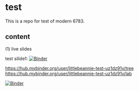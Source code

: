 # test

This is a repo for test of modern 6783.

## content
(1) live slides

test silide1:  [![Binder](https://mybinder.org/badge.svg)](https://mybinder.org/v2/gh/LittleBeannie/test/master)

https://hub.mybinder.org/user/littlebeannie-test-uz1dz91v/tree
https://hub.mybinder.org/user/littlebeannie-test-uz1dz91v/lab

[![Binder](https://mybinder.org/badge.svg)](https://mybinder.org/v2/gh/LittleBeannie/test/master?filepath=test%20slide.ipynb)

